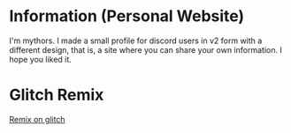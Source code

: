 # Information (Personal Website)
I'm mythors. I made a small profile for discord users in v2 form with a different design, that is, a site where you can share your own information. I hope you liked it.
# Glitch Remix
<a href="https://glitch.com/edit/#!/mythors-profile-site-v2">Remix on glitch</a>

